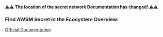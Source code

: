 ⚠️⚠️ <b> The location of the secret network Documentation has changed! </b> ⚠️⚠️

### Find AWSM Secret in the Ecosystem Overview:
[Official Documentation](https://docs.scrt.network/secret-network-documentation/ecosystem-overview)
